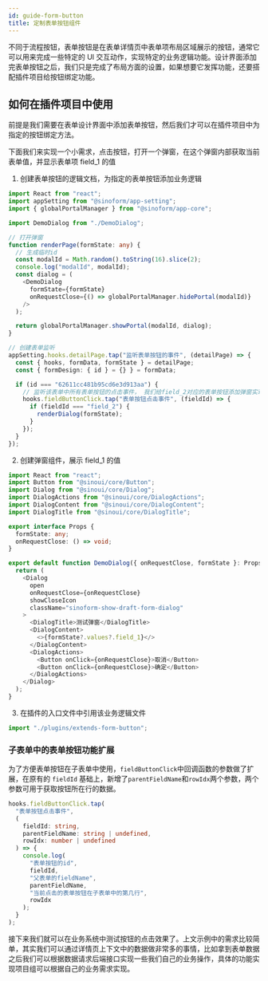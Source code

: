 ```yaml
---
id: guide-form-button
title: 定制表单按钮组件
---
```


不同于流程按钮，表单按钮是在表单详情页中表单项布局区域展示的按钮，通常它可以用来完成一些特定的 UI 交互动作，实现特定的业务逻辑功能。设计界面添加完表单按钮之后，我们只是完成了布局方面的设置，如果想要它发挥功能，还要搭配插件项目给按钮绑定功能。

## 如何在插件项目中使用

前提是我们需要在表单设计界面中添加表单按钮，然后我们才可以在插件项目中为指定的按钮绑定方法。

下面我们来实现一个小需求，点击按钮，打开一个弹窗，在这个弹窗内部获取当前表单值，并显示表单项 field_1 的值

1. 创建表单按钮的逻辑文档，为指定的表单按钮添加业务逻辑

```typescript title="src/plugins/extends-form-button/index.tsx"
import React from "react";
import appSetting from "@sinoform/app-setting";
import { globalPortalManager } from "@sinoform/app-core";

import DemoDialog from "./DemoDialog";

// 打开弹窗
function renderPage(formState: any) {
  // 生成临时id
  const modalId = Math.random().toString(16).slice(2);
  console.log("modalId", modalId);
  const dialog = (
    <DemoDialog
      formState={formState}
      onRequestClose={() => globalPortalManager.hidePortal(modalId)}
    />
  );

  return globalPortalManager.showPortal(modalId, dialog);
}

// 创建表单监听
appSetting.hooks.detailPage.tap("监听表单按钮的事件", (detailPage) => {
  const { hooks, formData, formState } = detailPage;
  const { formDesign: { id } = {} } = formData;

  if (id === "62611cc481b95cd6e3d913aa") {
    // 监听该表单中所有表单按钮的点击事件， 我们给field_2对应的表单按钮添加弹窗实现
    hooks.fieldButtonClick.tap("表单按钮点击事件", (fieldId) => {
      if (fieldId === "field_2") {
        renderDialog(formState);
      }
    });
  }
});
```

2. 创建弹窗组件，展示 field_1 的值

```typescript title="src/plugins/extends-form-button/DemoDialog.tsx"
import React from "react";
import Button from "@sinoui/core/Button";
import Dialog from "@sinoui/core/Dialog";
import DialogActions from "@sinoui/core/DialogActions";
import DialogContent from "@sinoui/core/DialogContent";
import DialogTitle from "@sinoui/core/DialogTitle";

export interface Props {
  formState: any;
  onRequestClose: () => void;
}

export default function DemoDialog({ onRequestClose, formState }: Props) {
  return (
    <Dialog
      open
      onRequestClose={onRequestClose}
      showCloseIcon
      className="sinoform-show-draft-form-dialog"
    >
      <DialogTitle>测试弹窗</DialogTitle>
      <DialogContent>
        <>{formState?.values?.field_1}</>
      </DialogContent>
      <DialogActions>
        <Button onClick={onRequestClose}>取消</Button>
        <Button onClick={onRequestClose}>确定</Button>
      </DialogActions>
    </Dialog>
  );
}
```

3. 在插件的入口文件中引用该业务逻辑文件

```typescript title="src/index.ts"
import "./plugins/extends-form-button";
```

### 子表单中的表单按钮功能扩展

为了方便表单按钮在子表单中使用，`fieldButtonClick`中回调函数的参数做了扩展，在原有的 `fieldId` 基础上，新增了`parentFieldName`和`rowIdx`两个参数，两个参数可用于获取按钮所在行的数据。

```ts
hooks.fieldButtonClick.tap(
  "表单按钮点击事件",
  (
    fieldId: string,
    parentFieldName: string | undefined,
    rowIdx: number | undefined
  ) => {
    console.log(
      "表单按钮的id",
      fieldId,
      "父表单的fieldName",
      parentFieldName,
      "当前点击的表单按钮在子表单中的第几行",
      rowIdx
    );
  }
);
```

接下来我们就可以在业务系统中测试按钮的点击效果了。上文示例中的需求比较简单，其实我们可以通过详情页上下文中的数据做非常多的事情，比如拿到表单数据之后我们可以根据数据请求后端接口实现一些我们自己的业务操作，具体的功能实现项目组可以根据自己的业务需求实现。
